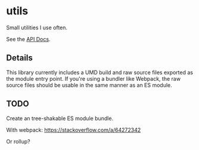 # utils
Small utilities I use often.

See the [API Docs](API.md).

## Details

This library currently includes a UMD build and raw source files
exported as the module entry point. If you're using a bundler
like Webpack, the raw source files should be usable in the same
manner as an ES module.

## TODO

Create an tree-shakable ES module bundle.

With webpack: https://stackoverflow.com/a/64272342

Or rollup?

